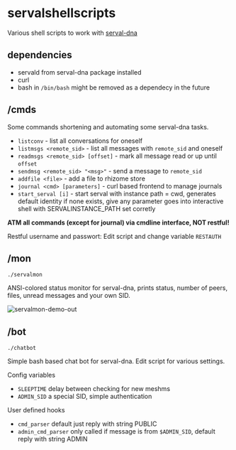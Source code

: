 # servalshellscripts

Various shell scripts to work with [serval-dna](http://github.com/servalproject/serval-dna)

## dependencies

* servald from serval-dna package installed
* curl
* bash in `/bin/bash` might be removed as a dependecy in the future

## /cmds

Some commands shortening and automating some serval-dna tasks.

* `listconv` - list all conversations for oneself
* `listmsgs <remote_sid>` - list all messages with `remote_sid` and oneself
* `readmsgs <remote_sid> [offset]` - mark all message read or up until `offset`
* `sendmsg <remote_sid> "<msg>"` - send a message to `remote_sid`
* `addfile <file>` - add a file to rhizome store
* `journal <cmd> [parameters]` - curl based frontend to manage journals
* `start_serval [i]` - start serval with instance path = cwd, generates default identity if none exists, give any parameter goes into interactive shell with SERVALINSTANCE_PATH set corretly

**ATM all commands (except for journal) via cmdline interface, NOT restful!**

Restful username and passwort:
Edit script and change variable `RESTAUTH`

## /mon

`./servalmon`

ANSI-colored status monitor for serval-dna, prints status, number of peers, files, unread messages and your own SID.

![servalmon-demo-out](https://cloud.githubusercontent.com/assets/1264131/16715898/5485d282-46ed-11e6-9260-aa5c9a469186.gif)

## /bot

`./chatbot`

Simple bash based chat bot for serval-dna. Edit script for various settings.
                                                                                  
Config variables
- `SLEEPTIME` delay between checking for new meshms
- `ADMIN_SID` a special SID, simple authentication

User defined hooks
- `cmd_parser` default just reply with string PUBLIC
- `admin_cmd_parser` only called if message is from `$ADMIN_SID`, default reply with string ADMIN

